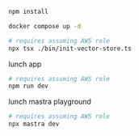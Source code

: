
```bash
npm install
```

```bash
docker compose up -d
```

```bash
# requires assuming AWS role
npx tsx ./bin/init-vector-store.ts
```

lunch app
```bash
# requires assuming AWS role
npm run dev
```

lunch mastra playground
```bash
# requires assuming AWS role
npx mastra dev
```